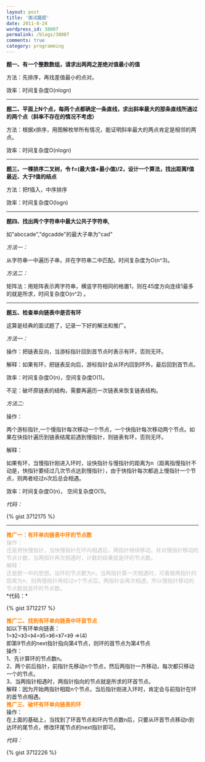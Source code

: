 ```yaml
---
layout: post
title: '面试趣题'
date: 2011-8-24
wordpress_id: 38007
permalink: /blogs/38007
comments: true
category: programming
---
```


**题一、有一个整数数组，请求出两两之差绝对值最小的值**

方法：先排序，再找差值最小的点对。

效率：时间复杂度O(nlogn)

---

**题二、平面上N个点，每两个点都确定一条直线，求出斜率最大的那条直线所通过的两个点（斜率不存在的情况不考虑）**

方法：根据x排序，用图解枚举所有情况，能证明斜率最大的两点肯定是相邻的两点。

效率：时间复杂度O(nlogn)

---
**题三、一棵排序二叉树，令 f=(最大值+最小值)/2，设计一个算法，找出距离f值最近、大于f值的结点**

方法：把f插入，中序排序

效率：时间复杂度O(logn)

<!--more-->

---
**题四、找出两个字符串中最大公共子字符串,**

如"abccade","dgcadde"的最大子串为"cad"

*方法一：*

从字符串一中遍历子串，并在字符串二中匹配。时间复杂度为O(n^3)。

*方法二：*

矩阵法：用矩阵表示两字符串，横竖字符相同的格置1，则在45度方向连续1最多的就是所求，时间复杂度O(n^2) 。

---
**题五、检查单向链表中是否有环**

这算是经典的面试题了，记录一下好的解法和推广。

*方法一：*

操作：把链表反向，当游标指针回到首节点时表示有环，否则无环。

解释：如果有环，把链表反向后，游标指针会从环内回到环外，最后回到首节点。

效率：时间复杂度O(n)，空间复杂度O(1)。

不足：破坏原链表的结构，需要再遍历一次链表来恢复链表结构。

*方法二:*

操作：

两个游标指针,一个慢指针每次移动一个节点，一个快指针每次移动两个节点。如果在快指针遍历到链表结尾前遇到慢指针，则链表有环，否则无环。

解释：

如果有环，当慢指针刚进入环时，设快指针与慢指针的距离为n（距离指慢指针不动是，快指针要经过几次节点达到慢指针），由于快指针每次都追上慢指针一个节点，则两者经过n次后总会相遇。

效率：时间复杂度O(n)， 空间复杂度O(1)。

*代码：*

{% gist 3712175 %}

---
<div><strong><span style="color: #ff8000;">推广一：有环单向链表中环的节点数</span></strong></div>
<div><span style="color: #c0c0c0;">操作：</span></div>
<div><span style="color: #c0c0c0;">还是用快慢指针，当快慢指针在环内相遇后，两指针继续移动，并对慢指针移动的节点计数。当两指针再次相遇时，计数的结果就是环的节点数。</span></div>
<div></div>
<div></div>
<div></div>
<div><span style="color: #c0c0c0;">解释：</span></div>
<div></div>
<div></div>
<div><span style="color: #c0c0c0;">还是题一中的思想。设环的节点数为n，当两指针第一次相遇时，可看做两指针的距离为n，则再慢指针再经过n个节点后，两指针会再次相遇，所以慢指针移动的节点数就是环的节点数。</span></div>
*代码：*

{% gist 3712217 %}


<div><strong><span style="color: #ff8000;">推广二、找到有环单向链表中环首节点</span></strong></div>
<div>如以下有环单向链表：</div>
<div>1=》2=》3=》4=》5=》6=》7=》9 =&gt;(4)</div>
<div>即第9节点的next指针指向第4节点，则环的首节点为第4节点</div>
<div></div>
<div>操作：</div>
<div>1、先计算环的节点数n。</div>
<div>2、两个前后指针，前指针先移动n个节点，然后两指针一齐移动，每次都只移动一个的节点。</div>
<div>3、当两指针相遇时，两指针指向的节点就是所求的环首节点。</div>
<div></div>
<div>解释：因为开始两指针相距n个节点，当后指针刚进入环时，肯定会与前指针在环的首节点相遇。</div>
<div></div>
<div></div>
<div><span style="color: #ff8000;"><strong>推广三、破坏有环单向链表的环</strong></span></div>
<div>操作：</div>
<div>在上面的基础上，当找到了环首节点和环内节点数n后，只要从环首节点移动n到达环的尾节点，修改环尾节点的next指针即可。</div>

*代码：*

{% gist 3712226 %}
